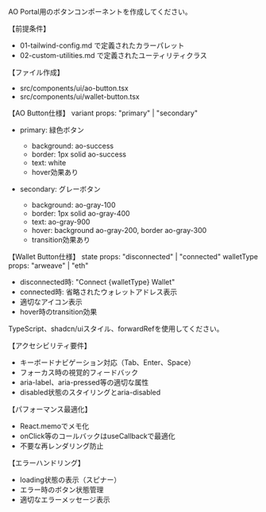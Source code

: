 AO Portal用のボタンコンポーネントを作成してください。

【前提条件】

- 01-tailwind-config.md で定義されたカラーパレット
- 02-custom-utilities.md で定義されたユーティリティクラス

【ファイル作成】

- src/components/ui/ao-button.tsx
- src/components/ui/wallet-button.tsx

【AO Button仕様】
variant props: "primary" | "secondary"

- primary: 緑色ボタン
  - background: ao-success
  - border: 1px solid ao-success
  - text: white
  - hover効果あり

- secondary: グレーボタン
  - background: ao-gray-100
  - border: 1px solid ao-gray-400
  - text: ao-gray-900
  - hover: background ao-gray-200, border ao-gray-300
  - transition効果あり

【Wallet Button仕様】
state props: "disconnected" | "connected"
walletType props: "arweave" | "eth"

- disconnected時: "Connect {walletType} Wallet"
- connected時: 省略されたウォレットアドレス表示
- 適切なアイコン表示
- hover時のtransition効果

TypeScript、shadcn/uiスタイル、forwardRefを使用してください。

【アクセシビリティ要件】

- キーボードナビゲーション対応（Tab、Enter、Space）
- フォーカス時の視覚的フィードバック
- aria-label、aria-pressed等の適切な属性
- disabled状態のスタイリングとaria-disabled

【パフォーマンス最適化】

- React.memoでメモ化
- onClick等のコールバックはuseCallbackで最適化
- 不要な再レンダリング防止

【エラーハンドリング】

- loading状態の表示（スピナー）
- エラー時のボタン状態管理
- 適切なエラーメッセージ表示
